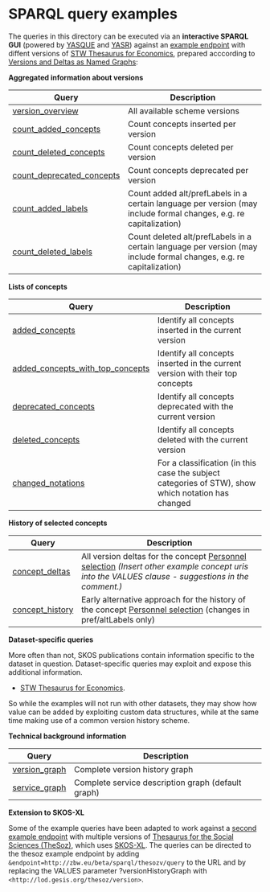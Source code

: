 SPARQL query examples
=====================

The queries in this directory can be executed via an <strong>interactive SPARQL GUI</strong> (powered by <a href="http://yasqe.yasgui.org">YASQUE</a> and <a href="http://yasr.yasgui.org/">YASR</a>) against an <a href="http://zbw.eu/beta/sparql/stwv/query">example endpoint</a> with diffent versions of [STW Thesaurus for Economics](http://zbw.eu/stw), prepared acccording to [Versions and Deltas as Named Graphs](https://github.com/jneubert/skos-history/wiki/Versions-and-Deltas-as-Named-Graphs):

__Aggregated information about versions__

| Query | Description |
|-------|-------------|
| [version_overview](http://zbw.eu/beta/sparql-lab/?queryRef=https://api.github.com/repos/jneubert/skos-history/contents/sparql/version_overview.rq) | All available scheme versions |
| [count_added_concepts](http://zbw.eu/beta/sparql-lab/?queryRef=https://api.github.com/repos/jneubert/skos-history/contents/sparql/count_added_concepts.rq) | Count concepts inserted per version |
| [count_deleted_concepts](http://zbw.eu/beta/sparql-lab/?queryRef=https://api.github.com/repos/jneubert/skos-history/contents/sparql/count_deleted_concepts.rq) | Count concepts deleted per version |
| [count_deprecated_concepts](http://zbw.eu/beta/sparql-lab/?queryRef=https://api.github.com/repos/jneubert/skos-history/contents/sparql/count_deprecated_concepts.rq) | Count concepts deprecated per version |
| [count_added_labels](http://zbw.eu/beta/sparql-lab/?queryRef=https://api.github.com/repos/jneubert/skos-history/contents/sparql/count_added_labels.rq) | Count added alt/prefLabels in a certain language per version (may include formal changes, e.g. re capitalization) |
| [count_deleted_labels](http://zbw.eu/beta/sparql-lab/?queryRef=https://api.github.com/repos/jneubert/skos-history/contents/sparql/count_deleted_labels.rq) | Count deleted alt/prefLabels in a certain language per version (may include formal changes, e.g. re capitalization) |

__Lists of concepts__

| Query | Description |
|-------|-------------|
| [added_concepts](http://zbw.eu/beta/sparql-lab/?queryRef=https://api.github.com/repos/jneubert/skos-history/contents/sparql/added_concepts.rq) | Identify all concepts inserted in the current version |
| [added_concepts_with_top_concepts](http://zbw.eu/beta/sparql-lab/?queryRef=https://api.github.com/repos/jneubert/skos-history/contents/sparql/added_concepts_with_top_concepts.rq) | Identify all concepts inserted in the current version with their top concepts |
| [deprecated_concepts](http://zbw.eu/beta/sparql-lab/?queryRef=https://api.github.com/repos/jneubert/skos-history/contents/sparql/deprecated_concepts.rq)  | Identify all concepts deprecated with the current version  |
| [deleted_concepts](http://zbw.eu/beta/sparql-lab/?queryRef=https://api.github.com/repos/jneubert/skos-history/contents/sparql/deleted_concepts.rq)  | Identify all concepts deleted with the current version  |
[changed_notations](http://zbw.eu/beta/sparql-lab/?queryRef=https://api.github.com/repos/jneubert/skos-history/contents/sparql/changed_notations.rq) | For a classification (in this case the subject categories of STW), show which notation has changed

__History of selected concepts__

| Query | Description |
|-------|-------------|
| [concept_deltas](http://zbw.eu/beta/sparql-lab/?queryRef=https://api.github.com/repos/jneubert/skos-history/contents/sparql/concept_deltas.rq) | All version deltas for the concept [Personnel selection](http://zbw.eu/stw/descriptor/12571-4) _(Insert other example concept uris into the VALUES clause - suggestions in the comment.)_ |
| [concept_history](http://zbw.eu/beta/sparql-lab/?queryRef=https://api.github.com/repos/jneubert/skos-history/contents/sparql/concept_history.rq) | Early alternative approach for the history of the concept [Personnel selection](http://zbw.eu/stw/descriptor/12571-4) (changes in pref/altLabels only) |

__Dataset-specific queries__

More often than not, SKOS publications contain information specific to the dataset in question. Dataset-specific queries may exploit and expose this additional information.

- [STW Thesaurus for Economics](stw).

So while the examples will not run with other datasets, they may show how
value can be added by exploiting custom data structures, while at the same
time making use of a common version history scheme.

__Technical background information__

| Query | Description |
|-------|-------------|
| [version_graph](http://zbw.eu/beta/sparql-lab/?queryRef=https://api.github.com/repos/jneubert/skos-history/contents/sparql/version_graph.rq) | Complete version history graph |
| [service_graph](http://zbw.eu/beta/sparql-lab/?queryRef=https://api.github.com/repos/jneubert/skos-history/contents/sparql/service_graph.rq) | Complete service description graph (default graph) |

__Extension to SKOS-XL__

Some of the example queries have been adapted to work against a [second example endpoint](http://zbw.eu/beta/sparql/thesozv/query) with multiple versions of [Thesaurus for the Social Sciences (TheSoz)](http://www.gesis.org/en/services/research/thesauri-und-klassifikationen/social-science-thesaurus/), which uses [SKOS-XL](http://www.w3.org/TR/skos-reference/skos-xl.html). The queries can be directed to the thesoz example endpoint by adding `&endpoint=http://zbw.eu/beta/sparql/thesozv/query` to the URL and by replacing the VALUES parameter ?versionHistoryGraph with `<http://lod.gesis.org/thesoz/version>`.

